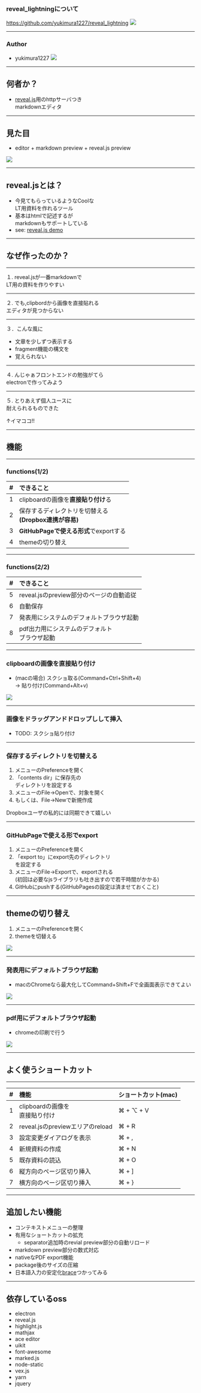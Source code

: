 ### reveal_lightningについて

https://github.com/yukimura1227/reveal_lightning
![](reveal_lightning_work/about_reveal_rightning/1516283310742.png)
<!-- .element: style="width: 50%" -->

---

### Author

- yukimura1227
![](reveal_lightning_work/about_reveal_rightning/xKb_JO9V_400x400.jpg)
<!-- .element: style="width: 100%" -->


----------

## 何者か？

- [reveal.js](https://github.com/hakimel/reveal.js)用のhttpサーバつき  
markdownエディタ

---

## 見た目
- editor + markdown preview + reveal.js preview

![](reveal_lightning_work/about_reveal_rightning/1516353538281.png)
<!-- .element: style="width: 70%" -->

---

## reveal.jsとは？

- 今見てもらっているようなCoolな  
LT用資料を作れるツール
- 基本はhtmlで記述するが  
markdownもサポートしている
- see: [reveal.js demo](https://revealjs.com)

----------

## なぜ作ったのか？

---

１. reveal.jsが一番markdownで  
  LT用の資料を作りやすい

---

２. でも,clipbordから画像を直接貼れる  
エディタが見つからない

---

３．こんな風に
- 文章を少しずつ表示する<!-- .element: class="fragment" -->
- fragment機能の構文を<!-- .element: class="fragment" -->
- 覚えられない<!-- .element: class="fragment" -->

---

４. んじゃぁフロントエンドの勉強がてら  
electronで作ってみよう

---

５. とりあえず個人ユースに  
耐えられるものできた  

↑イマココ!!
<!-- .element: class="fragment grow" -->

----------

## 機能

---

### functions(1/2)

|#|できること|
|:---|:---|
|1|clipboardの画像を<b>直接貼り付け</b>る|
|2|保存するディレクトリを切替える<br/><b>(Dropbox連携が容易)</b>|
|3|<b>GitHubPageで使える形式</b>でexportする|
|4|themeの切り替え|

---

### functions(2/2)

|#|できること|
|:---|:---|
|5|reveal.jsのpreview部分のページの自動追従|
|6|自動保存|
|7|発表用にシステムのデフォルトブラウザ起動|
|8|pdf出力用にシステムのデフォルト<br/>ブラウザ起動|

---

### clipboardの画像を直接貼り付け
- (macの場合) スクショ取る(Command+Ctrl+Shift+4)  
-> 貼り付け(Command+Alt+v)

![](reveal_lightning_work/about_reveal_rightning/image_paste.gif)

---

### 画像をドラッグアンドドロップしして挿入

- TODO: スクショ貼り付け

---

### 保存するディレクトリを切替える
1. メニューのPreferenceを開く
1. 「contents dir」に保存先の  
ディレクトリを設定する
1. メニューのFile->Openで、対象を開く
1. もしくは、File->Newで新規作成

Dropboxユーザの私的には同期できて嬉しい<!-- .element: class="fragment grow" -->

---

### GitHubPageで使える形でexport
1. メニューのPreferenceを開く
1. 「export to」にexport先のディレクトリ  
を設定する
1. メニューのFile->Exportで、exportされる  
(初回は必要なjsライブラリも吐き出すので若干時間がかかる)
1. GitHubにpushする(GitHubPagesの設定は済ませておくこと)

---

## themeの切り替え
1. メニューのPreferenceを開く
1. themeを切替える

![](reveal_lightning_work/about_reveal_rightning/change_theme.gif)
<!-- .element: style="width: 55%" -->

---

### 発表用にデフォルトブラウザ起動
- macのChromeなら最大化してCommand+Shift+Fで全画面表示できてよい

![](reveal_lightning_work/about_reveal_rightning/open_browser.gif)
<!-- .element: style="width: 70%" -->

---

### pdf用にデフォルトブラウザ起動
- chromeの印刷で行う

![](reveal_lightning_work/about_reveal_rightning/open_browser_for_pdf.gif)
<!-- .element: style="width: 80%" -->

----------

## よく使うショートカット

---

|#|機能|ショートカット(mac)
|:---|:---|:---|
|1|clipboardの画像を<br/>直接貼り付け|⌘ + ⌥ + V|
|2|reveal.jsのpreviewエリアのreload|⌘ + R|
|3|設定変更ダイアログを表示|⌘ + ,|
|4|新規資料の作成|⌘ + N|
|5|既存資料の読込|⌘ + O|
|6|縦方向のページ区切り挿入|⌘ + ]|
|7|横方向のページ区切り挿入|⌘ + }|

----------

## 追加したい機能

- コンテキストメニューの整理
- 有用なショートカットの拡充
  * separator追加時のrevial preview部分の自動リロード
- markdown preview部分の数式対応
- nativeなPDF export機能
- package後のサイズの圧縮
- 日本語入力の安定化[brace](https://www.npmjs.com/package/brace)つかってみる

----------

## 依存しているoss
- electron
- reveal.js
- highlight.js
- mathjax
- ace editor
- uikit
- font-awesome
- marked.js
- node-static
- vex.js
- yarn
- jquery
